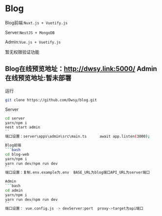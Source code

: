 # Blog	


Blog前端:`Nuxt.js + Vuetify.js`

Server:`NestJS + MongoDB`

Admin:`Vue.js + Vuetify.js`

暂无权限验证功能

Blog在线预览地址：http://dwsy.link:5000/
Admin在线预览地址:暂未部署
---
运行
```bash
git clone https://github.com/Dwsy/blog.git
```
Server 
```bash
cd server
yarn/npm i
nest start admin
``
端口设置：server\apps\admin\src\main.ts      await app.listen(3000);

Blog前端
```bash
cd blog-web
yarn/npm i
yarn run dev/npm run dev
``
端口设置：复制.env.example为.env  BASE_URL为blog端口API_URL为server端口

Admin
```bash
cd admin
yarn/npm i
yarn run dev/npm run dev
``
端口设置： vue.config.js -> devServer:port  proxy->target为api端口
